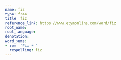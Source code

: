 ```yaml
---
name: fiz
type: free
title: fiz
reference_link: https://www.etymonline.com/word/fiz
root_name: 
root_language: 
denotation: 
word_sums:
- sum: 'Fiz + '
  respelling: fiz
---
```

